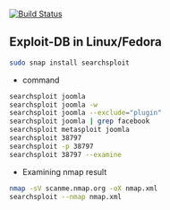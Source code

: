 [![Build Status](https://travis-ci.org/joemccann/dillinger.svg?branch=master)](https://travis-ci.org/joemccann/dillinger)


## Exploit-DB in Linux/Fedora
```sh
sudo snap install searchsploit
```

- command
```sh
searchsploit joomla
searchsploit joomla -w
searchsploit joomla --exclude="plugin"
searchsploit joomla | grep facebook
searchsploit metasploit joomla
searchsploit 38797
searchsploit -p 38797
searchsploit 38797 --examine
```

- Examining nmap result
```sh
nmap -sV scanme.nmap.org -oX nmap.xml
searchsploit --nmap nmap.xml
```
